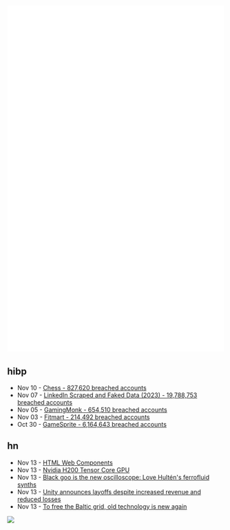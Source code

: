 ![Metrics](https://raw.githubusercontent.com/phixion/phixion/master/metrics.svg)

## hibp

<!--
for https://github.com/phixion/phixion/blob/main/.github/workflows/feeds.yml
-->
<!--START_SECTION:haveibeenpwnd-->
- Nov 10 - [Chess - 827,620 breached accounts](https://haveibeenpwned.com/PwnedWebsites#Chess)
- Nov 07 - [LinkedIn Scraped and Faked Data (2023) - 19,788,753 breached accounts](https://haveibeenpwned.com/PwnedWebsites#LinkedInScrape2023)
- Nov 05 - [GamingMonk - 654,510 breached accounts](https://haveibeenpwned.com/PwnedWebsites#GamingMonk)
- Nov 03 - [Fitmart - 214,492 breached accounts](https://haveibeenpwned.com/PwnedWebsites#Fitmart)
- Oct 30 - [GameSprite - 6,164,643 breached accounts](https://haveibeenpwned.com/PwnedWebsites#GameSprite)
<!--END_SECTION:haveibeenpwnd-->

## hn

<!--
for https://github.com/phixion/phixion/blob/main/.github/workflows/feeds.yml
-->
<!--START_SECTION:hn-->
- Nov 13 - [HTML Web Components](https://blog.jim-nielsen.com/2023/html-web-components/)
- Nov 13 - [Nvidia H200 Tensor Core GPU](https://www.nvidia.com/en-gb/data-center/h200/)
- Nov 13 - [Black goo is the new oscilloscope: Love Hultén's ferrofluid synths](https://cdm.link/2023/11/black-goo-ferrofluid-synths/)
- Nov 13 - [Unity announces layoffs despite increased revenue and reduced losses](https://www.gamesindustry.biz/unity-announces-layoffs-despite-increased-revenue-and-reduced-losses)
- Nov 13 - [To free the Baltic grid, old technology is new again](https://spectrum.ieee.org/baltic-power-grid)
<!--END_SECTION:hn-->

<!--
for https://yhype.me
-->
![](https://hit.yhype.me/github/profile?user_id=13013670)
